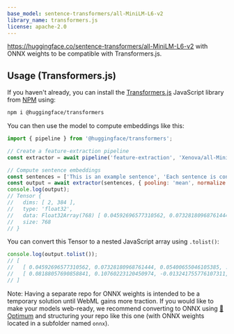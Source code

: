 ```yaml
---
base_model: sentence-transformers/all-MiniLM-L6-v2
library_name: transformers.js
license: apache-2.0
---
```


https://huggingface.co/sentence-transformers/all-MiniLM-L6-v2 with ONNX weights to be compatible with Transformers.js.

## Usage (Transformers.js)

If you haven't already, you can install the [Transformers.js](https://huggingface.co/docs/transformers.js) JavaScript library from [NPM](https://www.npmjs.com/package/@huggingface/transformers) using:
```bash
npm i @huggingface/transformers
```

You can then use the model to compute embeddings like this:

```js
import { pipeline } from '@huggingface/transformers';

// Create a feature-extraction pipeline
const extractor = await pipeline('feature-extraction', 'Xenova/all-MiniLM-L6-v2');

// Compute sentence embeddings
const sentences = ['This is an example sentence', 'Each sentence is converted'];
const output = await extractor(sentences, { pooling: 'mean', normalize: true });
console.log(output);
// Tensor {
//   dims: [ 2, 384 ],
//   type: 'float32',
//   data: Float32Array(768) [ 0.04592696577310562, 0.07328180968761444, ... ],
//   size: 768
// }
```

You can convert this Tensor to a nested JavaScript array using `.tolist()`:
```js
console.log(output.tolist());
// [
//   [ 0.04592696577310562, 0.07328180968761444, 0.05400655046105385, ... ],
//   [ 0.08188057690858841, 0.10760223120450974, -0.013241755776107311, ... ]
// ]
```


Note: Having a separate repo for ONNX weights is intended to be a temporary solution until WebML gains more traction. If you would like to make your models web-ready, we recommend converting to ONNX using [🤗 Optimum](https://huggingface.co/docs/optimum/index) and structuring your repo like this one (with ONNX weights located in a subfolder named `onnx`).